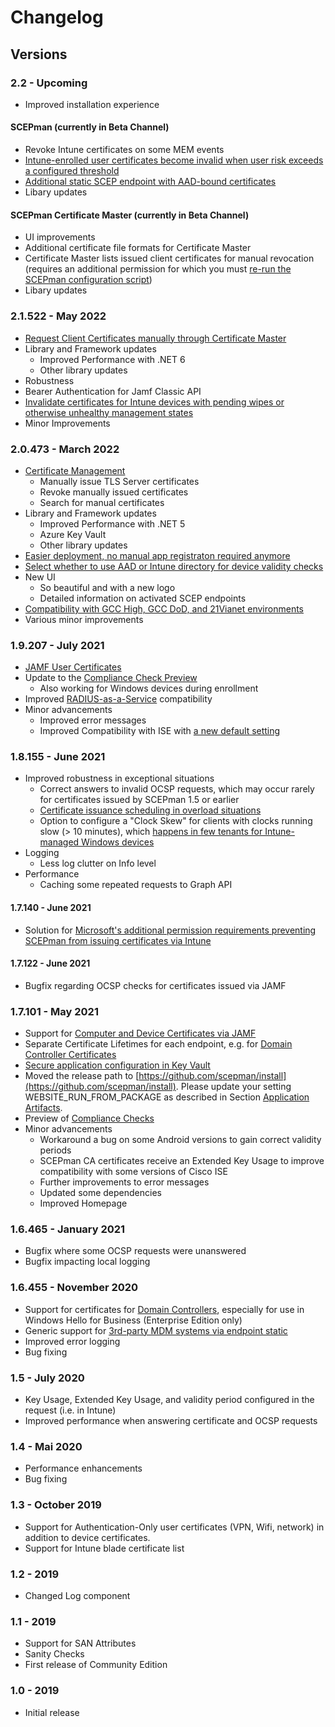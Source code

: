 # Changelog

## Versions

### 2.2 - Upcoming

* Improved installation experience

#### SCEPman (currently in Beta Channel)

* Revoke Intune certificates on some MEM events
* [Intune-enrolled user certificates become invalid when user risk exceeds a configured threshold](scepman-configuration/optional/application-settings/intune-validation.md#appconfig-intunevalidation-userriskcheck)
* [Additional static SCEP endpoint with AAD-bound certificates](scepman-configuration/optional/application-settings/staticaad-validation.md)
* Libary updates

#### SCEPman Certificate Master (currently in Beta Channel)

* UI improvements
* Additional certificate file formats for Certificate Master
* Certificate Master lists issued client certificates for manual revocation (requires an additional permission for which you must [re-run the SCEPman configuration script](scepman-deployment/permissions/post-installation-config#running-the-scepman-installation-cmdlet))
* Libary updates

### 2.1.522 - May 2022

* [Request Client Certificates manually through Certificate Master](certificate-deployment/certificate-master/client-certificate-pkcs-12.md)
* Library and Framework updates
  * Improved Performance with .NET 6
  * Other library updates
* Robustness
* Bearer Authentication for Jamf Classic API
* [Invalidate certificates for Intune devices with pending wipes or otherwise unhealthy management states](scepman-configuration/optional/application-settings/intune-validation.md#appconfig-intunevalidation-revokecertificatesonwipe)
* Minor Improvements

### 2.0.473 - March 2022

* [Certificate Management](certificate-deployment/certificate-master/)
  * Manually issue TLS Server certificates
  * Revoke manually issued certificates
  * Search for manual certificates
* Library and Framework updates
  * Improved Performance with .NET 5
  * Azure Key Vault
  * Other library updates
* [Easier deployment, no manual app registraton required anymore](scepman-configuration/post-installation-config.md)
* [Select whether to use AAD or Intune directory for device validity checks](scepman-configuration/optional/application-settings/intune-validation.md#appconfig-intunevalidation-devicedirectory)
* New UI
  * So beautiful and with a new logo
  * Detailed information on activated SCEP endpoints
* [Compatibility with GCC High, GCC DoD, and 21Vianet environments](scepman-configuration/optional/application-settings/national-cloud-platforms.md)
* Various minor improvements

### 1.9.207 - July 2021

* [JAMF User Certificates](certificate-deployment/jamf/users.md)
* Update to the [Compliance Check Preview](scepman-configuration/optional/application-settings/intune-validation.md#appconfig-intunevalidation-compliancecheck)
  * Also working for Windows devices during enrollment
* Improved [RADIUS-as-a-Service](https://www.radius-as-a-service.com) compatibility
* Minor advancements
  * Improved error messages
  * Improved Compatibility with ISE with [a new default setting](scepman-configuration/optional/application-settings/azure-keyvault.md#appconfig-keyvaultconfig-rootcertificateconfig-addextendedkeyusage)

### 1.8.155 - June 2021

* Improved robustness in exceptional situations
  * Correct answers to invalid OCSP requests, which may occur rarely for certificates issued by SCEPman 1.5 or earlier
  * [Certificate issuance scheduling in overload situations](scepman-configuration/optional/application-settings/certificates.md#appconfig-concurrentsceprequestlimit)
  * Option to configure a "Clock Skew" for clients with clocks running slow (> 10 minutes), which [happens in few tenants for Intune-managed Windows devices](other/troubleshooting/general.md#windows-10-devices-cannot-enroll-with-autopilot)
* Logging
  * Less log clutter on Info level
* Performance
  * Caching some repeated requests to Graph API

#### 1.7.140 - June 2021

* Solution for [Microsoft's additional permission requirements preventing SCEPman from issuing certificates via Intune](https://glueckkanja.zendesk.com/hc/en-us/articles/4402360224530-SCEPman-does-not-issue-certificates)

#### 1.7.122 - June 2021

* Bugfix regarding OCSP checks for certificates issued via JAMF

### 1.7.101 - May 2021

* Support for [Computer and Device Certificates via JAMF](certificate-deployment/jamf/general.md)
* Separate Certificate Lifetimes for each endpoint, e.g. for [Domain Controller Certificates](scepman-configuration/optional/application-settings/dc-validation.md#appconfig-dcvalidation-validityperioddays)
* [Secure application configuration in Key Vault](scepman-configuration/optional/application-settings/#secure-configuration-in-azure-key-vault)
* Moved the release path to [https://github.com/scepman/install](https://github.com/scepman/install). Please update your setting WEBSITE\_RUN\_FROM\_PACKAGE as described in Section [Application Artifacts](scepman-configuration/optional/application-artifacts.md).
* Preview of [Compliance Checks](scepman-configuration/optional/application-settings/intune-validation.md#appconfig-intunevalidation-compliancecheck)
* Minor advancements
  * Workaround a bug on some Android versions to gain correct validity periods
  * SCEPman CA certificates receive an Extended Key Usage to improve compatibility with some versions of Cisco ISE
  * Further improvements to error messages
  * Updated some dependencies
  * Improved Homepage

### 1.6.465 - January 2021

* Bugfix where some OCSP requests were unanswered
* Bugfix impacting local logging

### 1.6.455 - November 2020

* Support for certificates for [Domain Controllers](certificate-deployment/domain-controller-certificates.md), especially for use in Windows Hello for Business (Enterprise Edition only)
* Generic support for [3rd-party MDM systems via endpoint static](certificate-deployment/static-certificates/)
* Improved error logging
* Bug fixing

### 1.5 - July 2020

* Key Usage, Extended Key Usage, and validity period configured in the request (i.e. in Intune)
* Improved performance when answering certificate and OCSP requests

### 1.4 - Mai 2020

* Performance enhancements
* Bug fixing

### 1.3 - October 2019

* Support for Authentication-Only user certificates (VPN, Wifi, network) in addition to device certificates.
* Support for Intune blade certificate list

### 1.2 - 2019

* Changed Log component

### 1.1 - 2019

* Support for SAN Attributes
* Sanity Checks
* First release of Community Edition

### 1.0 - 2019

* Initial release
